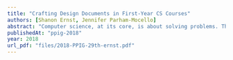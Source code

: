 ```yaml
---
title: "Crafting Design Documents in First-Year CS Courses"
authors: [Shanon Ernst, Jennifer Parham-Mocello]
abstract: "Computer science, at its core, is about solving problems. The 'Carry out the Plan' portion of problem solving is often examined and emphasized in CS 1 and CS 2, forgetting to emphasize the other important aspects of the problem-solving process. This study focuses on the 'Devise a Plan' or design step of problem solving. Four terms of design data (2,797 designs) are examined to answer the question of whether syllabus detail impacts the crafting of design documents and what are the students' attitudes toward design. The results show that syllabus detail does impact the way students design and that students do value design when asked in a survey. These insights have implications of when and how design is taught and opens questions to how best assess design."
publishedAt: "ppig-2018"
year: 2018
url_pdf: "files/2018-PPIG-29th-ernst.pdf"
---
```

